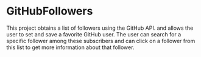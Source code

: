 # GitHubFollowers

This project obtains a list of followers using the GitHub API. and allows the user
to set and save a favorite GitHub user. The user can search for a specific follower
among these subscribers and can click on a follower from this list to get more
information about that follower.
